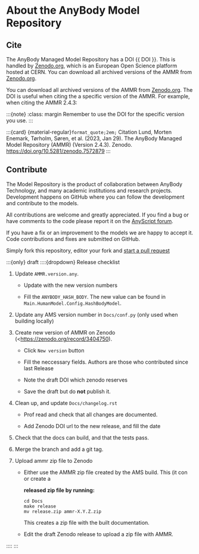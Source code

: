 # About the AnyBody Model Repository

## Cite 

The AnyBody Managed Model Repository has a DOI {{ DOI }}. This is handled by
[Zenodo.org](https://zenodo.org/), which is an European Open Science platform
hosted at CERN. You can download all archived versions of the AMMR from
[Zenodo.org](https://doi.org/10.5281/zenodo.1250764).

You can download all archived versions of the AMMR from
[Zenodo.org](https://doi.org/10.5281/zenodo.1250764). The DOI is useful when
citing the a specific version of the AMMR. For example, when citing the AMMR
2.4.3:

:::{note}
:class: margin
Remember to use the DOI for the specific version you use.
:::

:::{card} {material-regular}`format_quote;2em;` Citation
Lund, Morten Enemark, Tørholm, Søren, et al. (2023, Jan 29). The AnyBody Managed 
Model Repository (AMMR) (Version 2.4.3). Zenodo. <https://doi.org/10.5281/zenodo.7572879>
:::


## Contribute

The Model Repository is the product of collaboration between AnyBody Technology,
and many academic institutions and research projects. Development happens on GitHub
where you can follow the development and contribute to the models.

All contributions are welcome and greatly appreciated. If you find a bug or have 
comments to the code please report it on the [AnyScript forum](https://forum.anyscript.org).

If you have a fix or an improvement to the models we are happy to accept it. Code contributions and 
fixes are submitted on GitHub. 

Simply fork this repository, editor your fork and [start a pull
request](https://docs.github.com/en/pull-requests/collaborating-with-pull-requests/proposing-changes-to-your-work-with-pull-requests/creating-a-pull-request) 



:::{only} draft
::::{dropdown} Release checklist

1. Update `AMMR.version.any`.

   - Update with the new version numbers

   - Fill the `ANYBODY_HASH_BODY`. The new value can be found in `Main.HumanModel.Config.HashBodyModel`.

2. Update any  AMS version number in `Docs/conf.py` (only used when building locally)

3. Create new version of AMMR on Zenodo (<https://zenodo.org/record/3404750).

   - Click `New version` button

   - Fill the neccessary fields. Authors are those who contributed since last Release

   - Note the draft DOI which zenodo reserves

   - Save the draft but do **not** publish it.

4. Clean up, and update `Docs/changelog.rst`

   - Prof read and check that all changes are documented.

   - Add Zenodo DOI url to the new release, and fill the date

5. Check that the docs can build, and that the tests pass.

6. Merge the branch and add a git tag.

7. Upload ammr zip file to Zenodo

   - Either use the AMMR zip file created by the AMS build. This  (it con or create a

     **released zip file by running:**

     ```
     cd Docs
     make release
     mv release.zip ammr-X.Y.Z.zip
     ```

     This creates a zip file with the built documentation.

   - Edit the draft Zenodo release to upload a zip file with AMMR.

::::
:::









